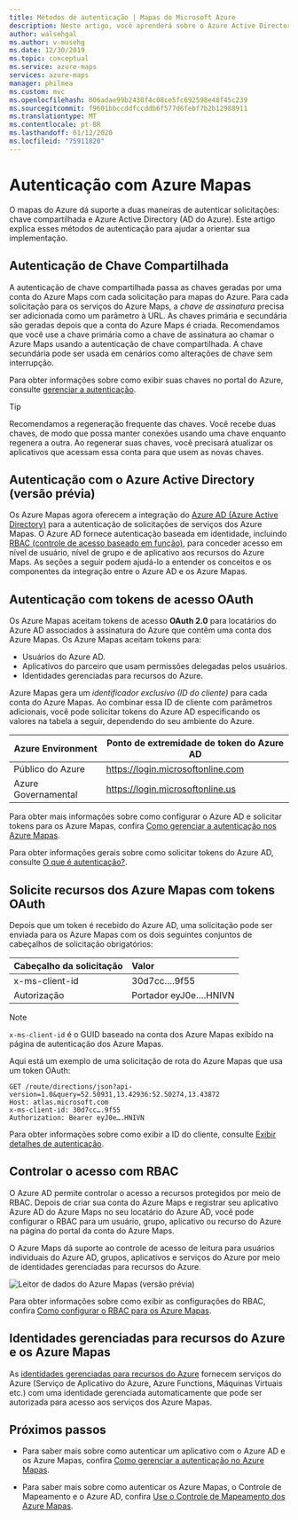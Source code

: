 ```yaml
---
title: Métodos de autenticação | Mapas do Microsoft Azure
description: Neste artigo, você aprenderá sobre o Azure Active Directory (Azure AD) ou a autenticação de chave compartilhada para usar os serviços do Microsoft Azure Maps. Saiba como obter a chave de assinatura do Azure Maps.
author: walsehgal
ms.author: v-musehg
ms.date: 12/30/2019
ms.topic: conceptual
ms.service: azure-maps
services: azure-maps
manager: philmea
ms.custom: mvc
ms.openlocfilehash: 006adae99b2430f4c08ce5fc692598e48f45c239
ms.sourcegitcommit: f9601bbccddfccddb6f577d6febf7b2b12988911
ms.translationtype: MT
ms.contentlocale: pt-BR
ms.lasthandoff: 01/12/2020
ms.locfileid: "75911820"
---
```

# <a name="authentication-with-azure-maps"></a>Autenticação com Azure Mapas

O mapas do Azure dá suporte a duas maneiras de autenticar solicitações: chave compartilhada e Azure Active Directory (AD do Azure). Este artigo explica esses métodos de autenticação para ajudar a orientar sua implementação.

## <a name="shared-key-authentication"></a>Autenticação de Chave Compartilhada

A autenticação de chave compartilhada passa as chaves geradas por uma conta do Azure Maps com cada solicitação para mapas do Azure. Para cada solicitação para os serviços do Azure Maps, a *chave de assinatura* precisa ser adicionada como um parâmetro à URL. As chaves primária e secundária são geradas depois que a conta do Azure Maps é criada. Recomendamos que você use a chave primária como a chave de assinatura ao chamar o Azure Maps usando a autenticação de chave compartilhada. A chave secundária pode ser usada em cenários como alterações de chave sem interrupção.  

Para obter informações sobre como exibir suas chaves no portal do Azure, consulte [gerenciar a autenticação](https://aka.ms/amauthdetails).

> [!Tip]
> Recomendamos a regeneração frequente das chaves. Você recebe duas chaves, de modo que possa manter conexões usando uma chave enquanto regenera a outra. Ao regenerar suas chaves, você precisará atualizar os aplicativos que acessam essa conta para que usem as novas chaves.



## <a name="authentication-with-azure-active-directory-preview"></a>Autenticação com o Azure Active Directory (versão prévia)

Os Azure Mapas agora oferecem a integração do [Azure AD (Azure Active Directory)](https://docs.microsoft.com/azure/active-directory/fundamentals/active-directory-whatis) para a autenticação de solicitações de serviços dos Azure Mapas. O Azure AD fornece autenticação baseada em identidade, incluindo [RBAC (controle de acesso baseado em função)](https://docs.microsoft.com/azure/role-based-access-control/overview), para conceder acesso em nível de usuário, nível de grupo e de aplicativo aos recursos do Azure Maps. As seções a seguir podem ajudá-lo a entender os conceitos e os componentes da integração entre o Azure AD e os Azure Mapas.

## <a name="authentication-with-oauth-access-tokens"></a>Autenticação com tokens de acesso OAuth

Os Azure Mapas aceitam tokens de acesso **OAuth 2.0** para locatários do Azure AD associados à assinatura do Azure que contêm uma conta dos Azure Mapas. Os Azure Mapas aceitam tokens para:

* Usuários do Azure AD. 
* Aplicativos do parceiro que usam permissões delegadas pelos usuários.
* Identidades gerenciadas para recursos do Azure.

Azure Mapas gera um *identificador exclusivo (ID do cliente)* para cada conta do Azure Mapas. Ao combinar essa ID de cliente com parâmetros adicionais, você pode solicitar tokens do Azure AD especificando os valores na tabela a seguir, dependendo do seu ambiente do Azure.

| Azure Environment   | Ponto de extremidade de token do Azure AD |
| --------------------|-------------------------|
| Público do Azure        | https://login.microsoftonline.com |
| Azure Governamental    | https://login.microsoftonline.us |


Para obter mais informações sobre como configurar o Azure AD e solicitar tokens para os Azure Mapas, confira [Como gerenciar a autenticação nos Azure Mapas](https://docs.microsoft.com/azure/azure-maps/how-to-manage-authentication).

Para obter informações gerais sobre como solicitar tokens do Azure AD, consulte [O que é autenticação?](https://docs.microsoft.com/azure/active-directory/develop/authentication-scenarios).

## <a name="request-azure-map-resources-with-oauth-tokens"></a>Solicite recursos dos Azure Mapas com tokens OAuth

Depois que um token é recebido do Azure AD, uma solicitação pode ser enviada para os Azure Mapas com os dois seguintes conjuntos de cabeçalhos de solicitação obrigatórios:

| Cabeçalho da solicitação    |    Valor    |
|:------------------|:------------|
| x-ms-client-id    | 30d7cc….9f55|
| Autorização     | Portador eyJ0e….HNIVN |

> [!Note]
> `x-ms-client-id` é o GUID baseado na conta dos Azure Mapas exibido na página de autenticação dos Azure Mapas.

Aqui está um exemplo de uma solicitação de rota do Azure Mapas que usa um token OAuth:

```
GET /route/directions/json?api-version=1.0&query=52.50931,13.42936:52.50274,13.43872 
Host: atlas.microsoft.com 
x-ms-client-id: 30d7cc….9f55 
Authorization: Bearer eyJ0e….HNIVN 
```

Para obter informações sobre como exibir a ID do cliente, consulte [Exibir detalhes de autenticação](https://aka.ms/amauthdetails).

## <a name="control-access-with-rbac"></a>Controlar o acesso com RBAC

O Azure AD permite controlar o acesso a recursos protegidos por meio de RBAC. Depois de criar sua conta do Azure Maps e registrar seu aplicativo Azure AD do Azure Maps no seu locatário do Azure AD, você pode configurar o RBAC para um usuário, grupo, aplicativo ou recurso do Azure na página do portal da conta do Azure Maps.

O Azure Maps dá suporte ao controle de acesso de leitura para usuários individuais do Azure AD, grupos, aplicativos e serviços do Azure por meio de identidades gerenciadas para recursos do Azure.

![Leitor de dados do Azure Mapas (versão prévia)](./media/azure-maps-authentication/concept.png)

Para obter informações sobre como exibir as configurações do RBAC, confira [Como configurar o RBAC para os Azure Mapas](https://aka.ms/amrbac).

## <a name="managed-identities-for-azure-resources-and-azure-maps"></a>Identidades gerenciadas para recursos do Azure e os Azure Mapas

As [identidades gerenciadas para recursos do Azure](https://docs.microsoft.com/azure/active-directory/managed-identities-azure-resources/overview) fornecem serviços do Azure (Serviço de Aplicativo do Azure, Azure Functions, Máquinas Virtuais etc.) com uma identidade gerenciada automaticamente que pode ser autorizada para acesso aos serviços dos Azure Mapas.  

## <a name="next-steps"></a>Próximos passos

* Para saber mais sobre como autenticar um aplicativo com o Azure AD e os Azure Mapas, confira [Como gerenciar a autenticação no Azure Mapas](https://docs.microsoft.com/azure/azure-maps/how-to-manage-authentication).

* Para saber mais sobre como autenticar os Azure Mapas, o Controle de Mapeamento e o Azure AD, confira [Use o Controle de Mapeamento dos Azure Mapas](https://aka.ms/amaadmc).
